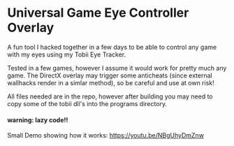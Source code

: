 # Universal Game Eye Controller Overlay
A fun tool I hacked together in a few days to be able to control any game with my eyes using my Tobii Eye Tracker.

Tested in a few games, however I assume it would work for pretty much any game. 
The DirectX overlay may trigger some anticheats (since external wallhacks render in a simlar method), so be careful and use at own risk!

All files needed are in the repo, however after building you may need to copy some of the tobii dll's into the programs directory.

#### warning: lazy code!!
Small Demo showing how it works: https://youtu.be/NBgUhyDmZnw

